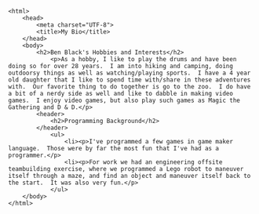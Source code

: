 <!DOCTYPE html>
	<html>
		<head>
			<meta charset="UTF-8">
			<title>My Bio</title>
		</head>
		<body>
			<h2>Ben Black's Hobbies and Interests</h2>
				<p>As a hobby, I like to play the drums and have been doing so for over 28 years.  I am into hiking and camping, doing outdoorsy things as well as watching/playing sports.  I have a 4 year old daughter that I like to spend time with/share in these adventures with.  Our favorite thing to do together is go to the zoo.  I do have a bit of a nerdy side as well and like to dabble in making video games.  I enjoy video games, but also play such games as Magic the Gathering and D & D.</p>
			<header>
				<h2>Programming Background</h2>
			</header>
				<ul>
					<li><p>I've programmed a few games in game maker language.  Those were by far the most fun that I've had as a programmer.</p>
					<li><p>For work we had an engineering offsite teambuilding exercise, where we programmed a Lego robot to maneuver itself through a maze, and find an object and maneuver itself back to the start.  It was also very fun.</p>
				</ul>
		</body>
	</html>